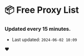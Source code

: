 # :package: Free Proxy List
### Updated every 15 minutes.

- Last updated: `2024-06-02 10:09`

:heart:
